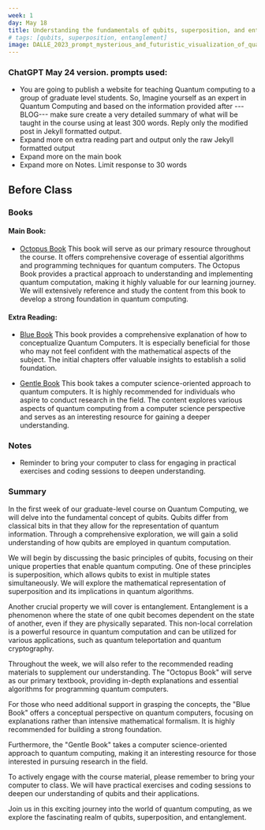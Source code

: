 ```yaml
---
week: 1
day: May 18
title: Understanding the fundamentals of qubits, superposition, and entanglement.
# tags: [qubits, superposition, entanglement]
image: DALLE_2023_prompt_mysterious_and_futuristic_visualization_of_quantum_qubits_entanglement.png
---
```


### ChatGPT May 24 version. prompts used:

- You are going to publish a website for teaching Quantum computing to a group of graduate level students. So, Imagine yourself as an expert in Quantum Computing and based on the information provided after ---BLOG--- make sure create a very detailed summary of what will be taught in the course using at least 300 words. Reply only the modified post in Jekyll formatted output.
- Expand more on extra reading part and output only the raw Jekyll formatted output
- Expand more on the main book
- Expand more on Notes. Limit response to 30 words

## Before Class

### Books

#### Main Book:

- [Octopus Book](https://www.amazon.com/Programming-Quantum-Computers-Essential-Algorithms/dp/1492039683)
  This book will serve as our primary resource throughout the course. It offers comprehensive coverage of essential algorithms and programming techniques for quantum computers. The Octopus Book provides a practical approach to understanding and implementing quantum computation, making it highly valuable for our learning journey. We will extensively reference and study the content from this book to develop a strong foundation in quantum computing.

#### Extra Reading:

- [Blue Book](https://www.amazon.com/Quantum-Computing-Computer-Scientists-Yanofsky/dp/0521879965)
  This book provides a comprehensive explanation of how to conceptualize Quantum Computers. It is especially beneficial for those who may not feel confident with the mathematical aspects of the subject. The initial chapters offer valuable insights to establish a solid foundation.

- [Gentle Book](http://mmrc.amss.cas.cn/tlb/201702/W020170224608150244118.pdf)
  This book takes a computer science-oriented approach to quantum computers. It is highly recommended for individuals who aspire to conduct research in the field. The content explores various aspects of quantum computing from a computer science perspective and serves as an interesting resource for gaining a deeper understanding.

### Notes

- Reminder to bring your computer to class for engaging in practical exercises and coding sessions to deepen understanding.

### Summary

In the first week of our graduate-level course on Quantum Computing, we will delve into the fundamental concept of qubits. Qubits differ from classical bits in that they allow for the representation of quantum information. Through a comprehensive exploration, we will gain a solid understanding of how qubits are employed in quantum computation.

We will begin by discussing the basic principles of qubits, focusing on their unique properties that enable quantum computing. One of these principles is superposition, which allows qubits to exist in multiple states simultaneously. We will explore the mathematical representation of superposition and its implications in quantum algorithms.

Another crucial property we will cover is entanglement. Entanglement is a phenomenon where the state of one qubit becomes dependent on the state of another, even if they are physically separated. This non-local correlation is a powerful resource in quantum computation and can be utilized for various applications, such as quantum teleportation and quantum cryptography.

Throughout the week, we will also refer to the recommended reading materials to supplement our understanding. The "Octopus Book" will serve as our primary textbook, providing in-depth explanations and essential algorithms for programming quantum computers.

For those who need additional support in grasping the concepts, the "Blue Book" offers a conceptual perspective on quantum computers, focusing on explanations rather than intensive mathematical formalism. It is highly recommended for building a strong foundation.

Furthermore, the "Gentle Book" takes a computer science-oriented approach to quantum computing, making it an interesting resource for those interested in pursuing research in the field.

To actively engage with the course material, please remember to bring your computer to class. We will have practical exercises and coding sessions to deepen our understanding of qubits and their applications.

Join us in this exciting journey into the world of quantum computing, as we explore the fascinating realm of qubits, superposition, and entanglement.
